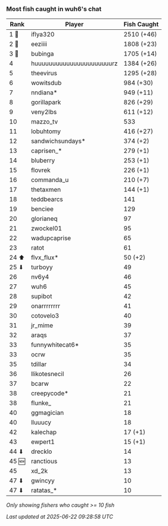 ### Most fish caught in wuh6's chat
| Rank | Player | Fish Caught |
|------|--------|-----------|
| 1 🥇  | iflya320  | 2510 (+46) |
| 2 🥈  | eeziiii  | 1808 (+23) |
| 3 🥉  | bubinga  | 1705 (+14) |
| 4  | huuuuuuuuuuuuuuuuuuuuuurz  | 1384 (+26) |
| 5  | theevirus  | 1295 (+28) |
| 6  | wowitsdub  | 984 (+30) |
| 7  | nndiana*  | 949 (+11) |
| 8  | gorillapark  | 826 (+29) |
| 9  | veny2lbs  | 611 (+12) |
| 10  | mazzo_tv  | 533 |
| 11  | lobuhtomy  | 416 (+27) |
| 12  | sandwichsundays*  | 374 (+2) |
| 13  | caprisen_*  | 279 (+1) |
| 14  | bluberry  | 253 (+1) |
| 15  | flovrek  | 226 (+1) |
| 16  | commanda_u  | 210 (+7) |
| 17  | thetaxmen  | 144 (+1) |
| 18  | teddbearcs  | 141 |
| 19  | benciee  | 129 |
| 20  | glorianeq  | 97 |
| 21  | zwockel01  | 95 |
| 22  | wadupcaprise  | 65 |
| 23  | ratot  | 61 |
| 24 ⬆ | flvx_flux*  | 50 (+2) |
| 25 ⬇ | turboyy  | 49 |
| 26  | nv6y4  | 46 |
| 27  | wuh6  | 45 |
| 28  | supibot  | 42 |
| 29  | onarrrrrrrr  | 41 |
| 30  | cotovelo3  | 40 |
| 31  | jr_mime  | 39 |
| 32  | araqs  | 37 |
| 33  | funnywhitecat6*  | 35 |
| 33  | ocrw  | 35 |
| 35  | tdillar  | 34 |
| 36  | llikotesnecil  | 26 |
| 37  | bcarw  | 22 |
| 38  | creepycode*  | 21 |
| 38  | flunke_  | 21 |
| 40  | ggmagician  | 18 |
| 40  | lluuucy  | 18 |
| 42  | kalechap  | 17 (+1) |
| 43  | ewpert1  | 15 (+1) |
| 44 ⬇ | drecklo  | 14 |
| 45 🆕 | ranctious  | 13 |
| 45  | xd_2k  | 13 |
| 47 ⬇ | gwincyy  | 10 |
| 47 ⬇ | ratatas_*  | 10 |

_Only showing fishers who caught >= 10 fish_

_Last updated at 2025-06-22 09:28:58 UTC_